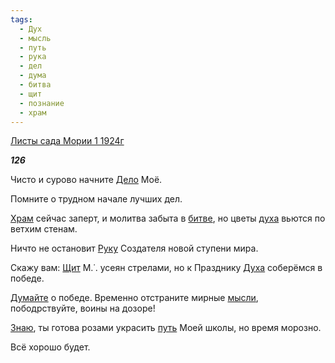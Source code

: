 ```yaml
---
tags:
  - Дух
  - мысль
  - путь
  - рука
  - дел
  - дума
  - битва
  - щит
  - познание
  - храм
---
```

[Листы сада Мории 1 1924г](https://127.0.0.1:4002/agni/1924)

___126___

Чисто и сурово начните [Дело](../../../tags/#дел) Моё.   

Помните о трудном начале лучших дел.   

[Храм](../../../tags/#храм) сейчас заперт, и молитва забыта в [битве](../../../tags/#битва), но цветы [духа](../../../tags/#Дух) вьются по ветхим стенам.   

Ничто не остановит [Руку](../../../tags/#рука) Создателя новой ступени мира.   

Скажу вам: [Щит](../../../tags/#щит) М.˙. усеян стрелами, но к Празднику [Духа](../../../tags/#Дух) соберёмся в победе.   

[Думайте](../../../tags/#дума) о победе. Временно отстраните мирные [мысли](../../../tags/#мысль), пободрствуйте, воины на дозоре!   

[Знаю](../../../tags/#познание), ты готова розами украсить [путь](../../../tags/#путь) Моей школы, но время морозно.   

Всё хорошо будет.   

